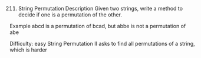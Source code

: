 211. String Permutation
Description
Given two strings, write a method to decide if one is a permutation of the other.

Example
abcd is a permutation of bcad, but abbe is not a permutation of abe

Difficulty: easy
String Permutation II asks to find all permutations of a string, which is harder


